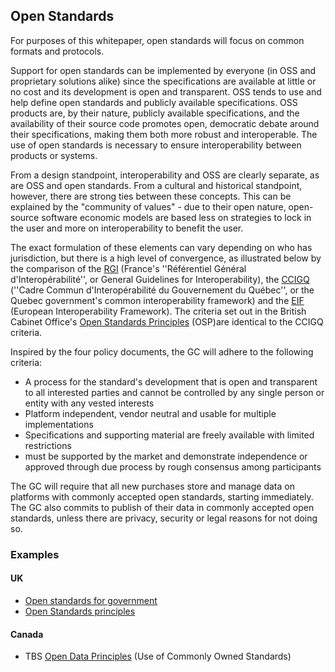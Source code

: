 ## Open Standards
For purposes of this whitepaper, open standards will focus on common formats and protocols. 

Support for open standards can be implemented by everyone (in OSS and proprietary solutions alike) since the specifications are available at little or no cost and its development is open and transparent. OSS tends to use and help define open standards and publicly available specifications. OSS products are, by their nature, publicly available specifications, and the availability of their source code promotes open, democratic debate around their specifications, making them both more robust and interoperable. The use of open standards is necessary to ensure interoperability between products or systems.

From a design standpoint, interoperability and OSS are clearly separate, as are OSS and open standards. From a cultural and historical standpoint, however, there are strong ties between these concepts. This can be explained by the "community of values" - due to their open nature, open-source software economic models are based less on strategies to lock in the user and more on interoperability to benefit the user.

The exact formulation of these elements can vary depending on who has jurisdiction, but there is a high level of convergence, as illustrated below by the comparison of the [RGI](http://references.modernisation.gouv.fr/interoperabilite) (France's ''Référentiel Général d'Interopérabilité'', or General Guidelines for Interoperability), the [CCIGQ](http://www.tresor.gouv.qc.ca/fileadmin/PDF/ressources_informationnelles/architecture_entreprise_gouvernementale/AEG_3.1-CCIGQinteroperabilite.pdf) (''Cadre Commun d'Interopérabilité du Gouvernement du Québec'', or the Quebec government's common interoperability framework) and the [EIF](http://ec.europa.eu/isa/documents/isa_annex_ii_eif_en.pdf) (European Interoperability Framework). The criteria set out in the British Cabinet Office's [Open Standards Principles](https://www.gov.uk/government/publications/open-standards-principles/open-standards-principles#open-standard-definition) (OSP)are identical to the CCIGQ criteria.

Inspired by the four policy documents, the GC will adhere to the following criteria:
- A process for the standard's development that is open and transparent to all interested parties and cannot be controlled by any single person or entity with any vested interests
- Platform independent, vendor neutral and usable for multiple implementations
- Specifications and supporting material are freely available with limited restrictions
- must be supported by the market and demonstrate independence or approved through due process by rough consensus among participants

The GC will require that all new purchases store and manage data on platforms with commonly accepted open standards, starting immediately. The GC also commits to publish of their data in commonly accepted open standards, unless there are privacy, security or legal reasons for not doing so.

### Examples
#### UK
- [Open standards for government](https://www.gov.uk/government/publications/open-standards-for-government)
- [Open Standards principles](https://www.gov.uk/government/publications/open-standards-principles/open-standards-principles)

#### Canada
- TBS [Open Data Principles](http://open.canada.ca/en/open-data-principles) (Use of Commonly Owned Standards)
